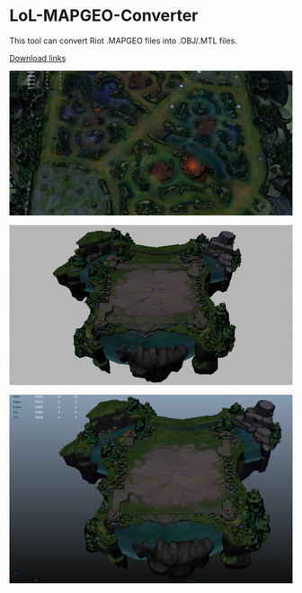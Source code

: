 # LoL-MAPGEO-Converter

This tool can convert Riot .MAPGEO files into .OBJ/.MTL files.

[Download links](https://github.com/FrankTheBoxMonster/LoL-MAPGEO-Converter/releases/tag/v2.0)


![](https://raw.githubusercontent.com/FrankTheBoxMonster/LoL-MAPGEO-Converter/master/screenshot2_maya_scene.PNG)

![](https://raw.githubusercontent.com/FrankTheBoxMonster/LoL-MAPGEO-Converter/master/screenshot_maya_render_white.png)

![](https://raw.githubusercontent.com/FrankTheBoxMonster/LoL-MAPGEO-Converter/master/screenshot_maya_scene.PNG)